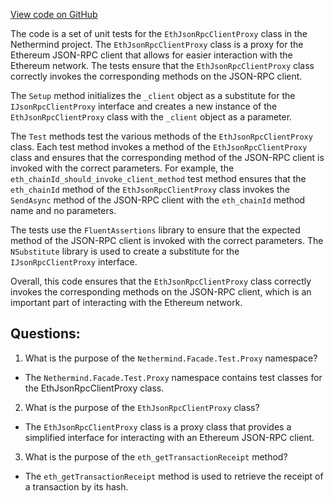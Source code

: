 [View code on GitHub](https://github.com/NethermindEth/nethermind/src/Nethermind/Nethermind.Facade.Test/Proxy/EthJsonRpcClientProxyTests.cs)

The code is a set of unit tests for the `EthJsonRpcClientProxy` class in the Nethermind project. The `EthJsonRpcClientProxy` class is a proxy for the Ethereum JSON-RPC client that allows for easier interaction with the Ethereum network. The tests ensure that the `EthJsonRpcClientProxy` class correctly invokes the corresponding methods on the JSON-RPC client.

The `Setup` method initializes the `_client` object as a substitute for the `IJsonRpcClientProxy` interface and creates a new instance of the `EthJsonRpcClientProxy` class with the `_client` object as a parameter.

The `Test` methods test the various methods of the `EthJsonRpcClientProxy` class. Each test method invokes a method of the `EthJsonRpcClientProxy` class and ensures that the corresponding method of the JSON-RPC client is invoked with the correct parameters. For example, the `eth_chainId_should_invoke_client_method` test method ensures that the `eth_chainId` method of the `EthJsonRpcClientProxy` class invokes the `SendAsync` method of the JSON-RPC client with the `eth_chainId` method name and no parameters.

The tests use the `FluentAssertions` library to ensure that the expected method of the JSON-RPC client is invoked with the correct parameters. The `NSubstitute` library is used to create a substitute for the `IJsonRpcClientProxy` interface.

Overall, this code ensures that the `EthJsonRpcClientProxy` class correctly invokes the corresponding methods on the JSON-RPC client, which is an important part of interacting with the Ethereum network.
## Questions: 
 1. What is the purpose of the `Nethermind.Facade.Test.Proxy` namespace?
- The `Nethermind.Facade.Test.Proxy` namespace contains test classes for the EthJsonRpcClientProxy class.

2. What is the purpose of the `EthJsonRpcClientProxy` class?
- The `EthJsonRpcClientProxy` class is a proxy class that provides a simplified interface for interacting with an Ethereum JSON-RPC client.

3. What is the purpose of the `eth_getTransactionReceipt` method?
- The `eth_getTransactionReceipt` method is used to retrieve the receipt of a transaction by its hash.